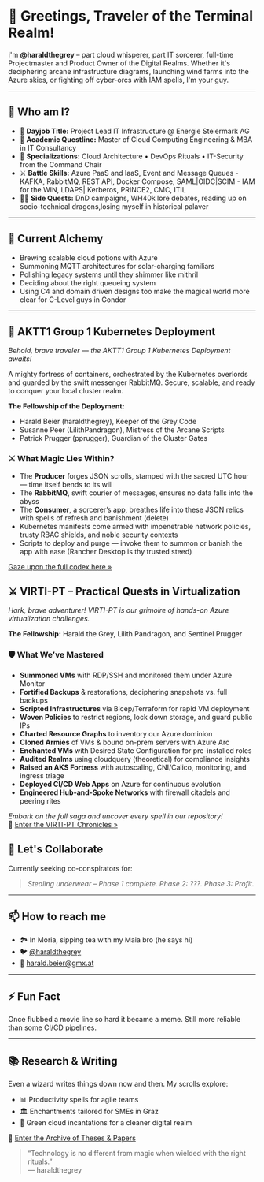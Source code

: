# 👋 Greetings, Traveler of the Terminal Realm!

I'm **@haraldthegrey** – part cloud whisperer, part IT sorcerer, full-time Projectmaster and Product Owner of the Digital Realms. Whether it's deciphering arcane infrastructure diagrams, launching wind farms into the Azure skies, or fighting off cyber-orcs with IAM spells, I'm your guy.

---

## 🧙 Who am I?

- 🏰 **Dayjob Title:** Project Lead IT Infrastructure @ Energie Steiermark AG
- 🧠 **Academic Questline:** Master of Cloud Computing Engineering & MBA in IT Consultancy
- 🔐 **Specializations:** Cloud Architecture • DevOps Rituals • IT-Security from the Command Chair
- ⚔️ **Battle Skills:** Azure PaaS and IaaS, Event and Message Queues - KAFKA, RabbitMQ, REST API, Docker Compose, SAML|OIDC|SCIM - IAM for the WIN, LDAPS| Kerberos, PRINCE2, CMC, ITIL
- 🧝‍♂️ **Side Quests:** DnD campaigns, WH40k lore debates, reading up on socio-technical dragons,losing myself in historical palaver

---

## 🧪 Current Alchemy

- Brewing scalable cloud potions with Azure
- Summoning MQTT architectures for solar-charging familiars
- Polishing legacy systems until they shimmer like mithril
- Deciding about the right queueing system
- Using C4 and domain driven designs too make the magical world more clear for C-Level guys in Gondor

---
## 🚀 AKTT1 Group 1 Kubernetes Deployment  
*Behold, brave traveler — the AKTT1 Group 1 Kubernetes Deployment awaits!*  

A mighty fortress of containers, orchestrated by the Kubernetes overlords and guarded by the swift messenger RabbitMQ. Secure, scalable, and ready to conquer your local cluster realm.  

**The Fellowship of the Deployment:**  
- Harald Beier (haraldthegrey), Keeper of the Grey Code  
- Susanne Peer (LilithPandragon), Mistress of the Arcane Scripts  
- Patrick Prugger (pprugger), Guardian of the Cluster Gates  

### ⚔️ What Magic Lies Within?  
- The **Producer** forges JSON scrolls, stamped with the sacred UTC hour — time itself bends to its will  
- The **RabbitMQ**, swift courier of messages, ensures no data falls into the abyss  
- The **Consumer**, a sorcerer’s app, breathes life into these JSON relics with spells of refresh and banishment (delete)  
- Kubernetes manifests come armed with impenetrable network policies, trusty RBAC shields, and noble security contexts  
- Scripts to deploy and purge — invoke them to summon or banish the app with ease (Rancher Desktop is thy trusted steed)  

[Gaze upon the full codex here »](https://github.com/haraldthegrey/AKTT1-GROUP1-K8S)  

## ⚔️ VIRTI-PT – Practical Quests in Virtualization  

*Hark, brave adventurer! VIRTI-PT is our grimoire of hands-on Azure virtualization challenges.*

**The Fellowship:** Harald the Grey, Lilith Pandragon, and Sentinel Prugger

### 🛡️ What We’ve Mastered  
- **Summoned VMs** with RDP/SSH and monitored them under Azure Monitor  
- **Fortified Backups** & restorations, deciphering snapshots vs. full backups  
- **Scripted Infrastructures** via Bicep/Terraform for rapid VM deployment  
- **Woven Policies** to restrict regions, lock down storage, and guard public IPs  
- **Charted Resource Graphs** to inventory our Azure dominion  
- **Cloned Armies** of VMs & bound on-prem servers with Azure Arc  
- **Enchanted VMs** with Desired State Configuration for pre-installed roles  
- **Audited Realms** using cloudquery (theoretical) for compliance insights  
- **Raised an AKS Fortress** with autoscaling, CNI/Calico, monitoring, and ingress triage  
- **Deployed CI/CD Web Apps** on Azure for continuous evolution  
- **Engineered Hub-and-Spoke Networks** with firewall citadels and peering rites  

*Embark on the full saga and uncover every spell in our repository!*  
🔗 [Enter the VIRTI-PT Chronicles »](https://github.com/haraldthegrey/G1Virti)  


## 💬 Let's Collaborate

Currently seeking co-conspirators for:
> *Stealing underwear – Phase 1 complete. Phase 2: ???. Phase 3: Profit.*

---

## 📫 How to reach me

- 🏞 In Moria, sipping tea with my Maia bro (he says hi)
- 🐦 [@haraldthegrey](https://github.com/haraldthegrey)
- 📜 harald.beier@gmx.at

---

## ⚡ Fun Fact

Once flubbed a movie line so hard it became a meme. Still more reliable than some CI/CD pipelines.

---
## 📚 Research & Writing

Even a wizard writes things down now and then. My scrolls explore:

- 📊 Productivity spells for agile teams
- 🏛️ Enchantments tailored for SMEs in Graz
- 🌱 Green cloud incantations for a cleaner digital realm

📜 [Enter the Archive of Theses & Papers](https://github.com/haraldthegrey/Theses-and-papers)

> “Technology is no different from magic when wielded with the right rituals.”  
> — haraldthegrey


<!---
haraldthegrey/haraldthegrey is a ✨ special ✨ repository because its `README.md` (this file) appears on your GitHub profile.
You can click the Preview link to take a look at your changes.
--->

